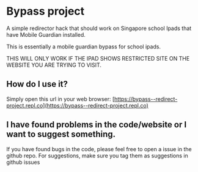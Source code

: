# Bypass project

A simple redirector hack that should work on Singapore school Ipads that have Mobile Guardian installed.

This is essentially a mobile guardian bypass for school ipads.

THIS WILL ONLY WORK IF THE IPAD SHOWS RESTRICTED SITE ON THE WEBSITE YOU ARE TRYING TO VISIT.

## How do I use it?

Simply open this url in your web browser: [https://bypass--redirect-project.repl.co](https://bypass--redirect-project.repl.co)

## I have found problems in the code/website or I want to suggest something.

If you have found bugs in the code, please feel free to open a issue in the github repo.
For suggestions, make sure you tag them as suggestions in github issues
